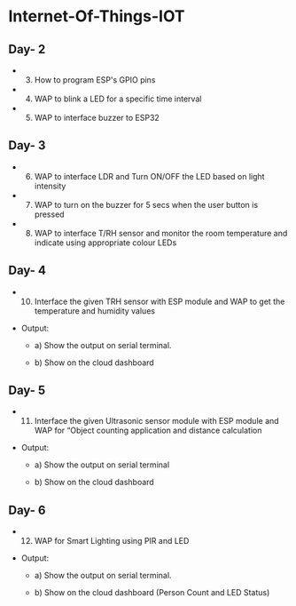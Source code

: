 # Internet-Of-Things-IOT

## Day- 2

- 3) How to program ESP's GPIO pins

- 4) WAP to blink a LED for a specific time interval

- 5) WAP to interface buzzer to ESP32


## Day- 3

- 6) WAP to interface LDR and Turn ON/OFF the LED based on light intensity

- 7) WAP to turn on the buzzer for 5 secs when the user button is pressed

- 8) WAP to interface T/RH sensor and monitor the room temperature and indicate using appropriate colour LEDs


## Day- 4

- 10) Interface the given TRH sensor with ESP module and WAP to get the temperature and humidity values

- Output: 

    - a) Show the output on serial terminal.

    - b) Show on the cloud dashboard


## Day- 5

- 11) Interface the given Ultrasonic sensor module with ESP module and WAP for “Object counting application and distance calculation

- Output: 

    - a) Show the output on serial terminal

    - b) Show on the cloud dashboard


## Day- 6

- 12) WAP for Smart Lighting using PIR and LED

- Output: 

    - a) Show the output on serial terminal.

    - b) Show on the cloud dashboard (Person Count and LED Status)
    
